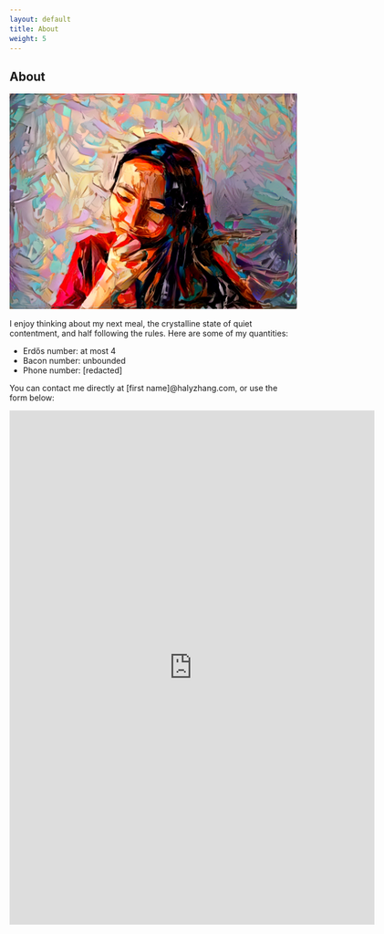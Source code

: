 ```yaml
---
layout: default
title: About
weight: 5
---
```


About
-------

![picture of me](assets/me.png "picture of me")



I enjoy thinking about my next meal, the crystalline state of quiet contentment, and half following the rules. Here are some of my quantities:

* Erd&#337;s number: at most 4
* Bacon number: unbounded
* Phone number: [redacted]

You can contact me directly at [first name]@halyzhang.com, or use the form below:

<iframe src="https://docs.google.com/forms/d/e/1FAIpQLSdsc5p2xnvLyWoqQTtgQyYTZ1hGleaKpSmllBNpQaOLfdA5Gw/viewform?embedded=true" width="640" height="902" frameborder="0" marginheight="0" marginwidth="0">Loading...</iframe>